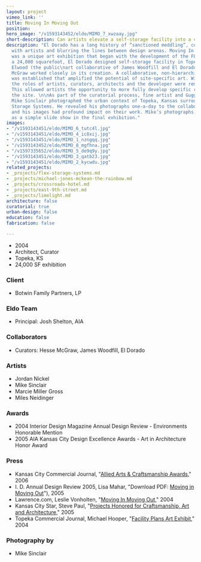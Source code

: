 ```yaml
---
layout: project
vimeo_link: ''
title: Moving In Moving Out
position: 
hero_image: "/v1593143452/eldo/MIMO_7_xwzaay.jpg"
short-description: Can artists elevate a self-storage facility into a community center?
description: "El Dorado has a long history of “sanctioned meddling”, collaborating
  with artists and blurring the lines between design arenas. Moving In Moving Out
  was a unique art exhibition that began with the development of the FLEX project,
  a 24,000 squarefoot, El Dorado designed self-storage facility in Topeka, Kansas.
  Elwood (the public\nart collaborative of James Woodfill and El Dorado) and Hesse
  McGraw worked closely in its creation. A collaborative, non-hierarchical structure
  was established that amplified the potential of site-specific art. Within this structure,
  the roles of artists, curators, architects and the developer were remarkably integrated.
  This allowed artists the opportunity to more fully develop specific responses to
  the site. \n\nAs part of the curatorial process, fine artist and Guggenheim Fellow
  Mike Sinclair photographed the urban context of Topeka, Kansas surrounding FLEX
  Storage Systems. He revealed his photographs one-a-day to the collaborating artists,
  and his images had profound impact on their work. Mike’s photographs, displayed
  as a simple slide show in the final exhibition."
images:
- "/v1593143451/eldo/MIMO_6_tutc4l.jpg"
- "/v1593143451/eldo/MIMO_4_ic8xij.jpg"
- "/v1593143451/eldo/MIMO_1_nzngqq.jpg"
- "/v1593143452/eldo/MIMO_8_mgfhna.jpg"
- "/v1597335652/eldo/MIMO_5_de9q9y.jpg"
- "/v1593143451/eldo/MIMO_3_qatb23.jpg"
- "/v1593143451/eldo/MIMO_2_kycwdu.jpg"
related_projects:
- _projects/flex-storage-systems.md
- _projects/michael-jones-mckean-the-rainbow.md
- _projects/crossroads-hotel.md
- _projects/east-9th-street.md
- _projects/limelight.md
architecture: false
curatorial: true
urban-design: false
education: false
fabrication: false

---
```

* 2004
* Architect, Curator
* Topeka, KS
* 24,000 SF exhibition

### Client

* Botwin Family Partners, LP

### Eldo Team

* Principal: Josh Shelton, AIA

### Collaborators

* Curators: Hesse McGraw, James Woodfill, El Dorado

### Artists

* Jordan Nickel
* Mike Sinclair
* Marcie Miller Gross
* Miles Neidinger

### Awards

* 2004 Interior Design Magazine Annual Design Review - Environments Honorable Mention
* 2005 AIA Kansas City Design Excellence Awards - Art in Architecture Honor Award

### Press

* Kansas City Commercial Journal, "[Allied Arts & Craftsmanship Awards](assets.ctfassets.net/7ceafwpo4r5g/7edMXz3Grt4AzlbNP2O1zj/4c6f2d58b2d2012f755ece91506bd9d2/2006-Moving_In_Moving_Out-KC_Commercial_Journal.pdf )," 2006
* I. D. Annual Design Review 2005, Lisa Mahar,  "Download PDF: [Moving in Moving Out](assets.ctfassets.net/7ceafwpo4r5g/4iREQLLATTXYIP4PRhyInh/222eac001fe8c753c6b05d911fc19ac5/2005-Moving_In_Moving_Out-ID.pdf)"), 2005
* Lawrence.com, Leslie Vonholten, "[Moving In Moving Out](downloads.ctfassets.net/7ceafwpo4r5g/5NFKQew9WVL6yaYM8DLiV/4fa61c7b07ff4d0c4eed113c1c55e41c/2004-MovingInMovingOut-Lawrence)," 2004
* Kansas City Star, Steve Paul, "[Projects Honored for Craftsmanship, Art and Architecture](assets.ctfassets.net/7ceafwpo4r5g/2v3E8lbIfzNUa55DoHgOWW/94c34d3df7a5d6f41794058c247966f0/2005-Moving_In_Moving_Out-KC_Star.pdf)," 2005
* Topeka Commercial Journal, Michael Hooper, "[Facility Plans Art Exhibit](assets.ctfassets.net/7ceafwpo4r5g/6d2MPpbiDE27z0GefZZhYW/0bfb15df31e6d68584b64efa6054dff1/2004-MovingInMovingOut-TopekaCommercialJournal.pdf )," 2004

### Photography by

* Mike Sinclair